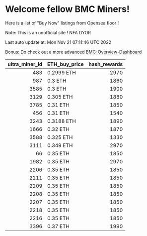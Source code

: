 # Welcome fellow BMC Miners!
Here is a list of "Buy Now" listings from Opensea floor !

Note: This is an unofficial site ! NFA DYOR

Last auto update at: Mon Nov 21 07:11:46 UTC 2022

Bonus: Do check out a more advanced [BMC-Overview-Dashboard](https://dune.com/defifunk/BMC-Overview-Dashboard)


|   ultra_miner_id | ETH_buy_price   |   hash_rewards |
|-----------------:|:----------------|---------------:|
|              483 | 0.2999 ETH      |           2970 |
|              987 | 0.3 ETH         |           1860 |
|             3585 | 0.3 ETH         |           1900 |
|             3129 | 0.305 ETH       |           1880 |
|             3785 | 0.31 ETH        |           1850 |
|              456 | 0.31 ETH        |           1540 |
|             3243 | 0.3188 ETH      |           1890 |
|             1666 | 0.32 ETH        |           1870 |
|             3588 | 0.325 ETH       |           1330 |
|             3111 | 0.349 ETH       |           2970 |
|               66 | 0.35 ETH        |           1850 |
|             1982 | 0.35 ETH        |           2970 |
|             2206 | 0.35 ETH        |           1850 |
|             2211 | 0.35 ETH        |           1850 |
|             2209 | 0.35 ETH        |           1850 |
|             2208 | 0.35 ETH        |           1850 |
|             2207 | 0.35 ETH        |           1850 |
|             2218 | 0.35 ETH        |           1850 |
|             2216 | 0.35 ETH        |           1850 |
|             3396 | 0.37 ETH        |           1990 |